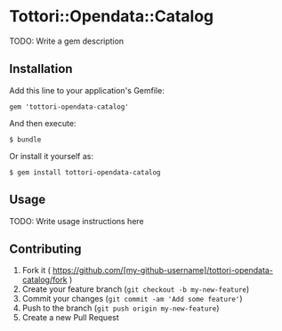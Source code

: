 # Tottori::Opendata::Catalog

TODO: Write a gem description

## Installation

Add this line to your application's Gemfile:

    gem 'tottori-opendata-catalog'

And then execute:

    $ bundle

Or install it yourself as:

    $ gem install tottori-opendata-catalog

## Usage

TODO: Write usage instructions here

## Contributing

1. Fork it ( https://github.com/[my-github-username]/tottori-opendata-catalog/fork )
2. Create your feature branch (`git checkout -b my-new-feature`)
3. Commit your changes (`git commit -am 'Add some feature'`)
4. Push to the branch (`git push origin my-new-feature`)
5. Create a new Pull Request
